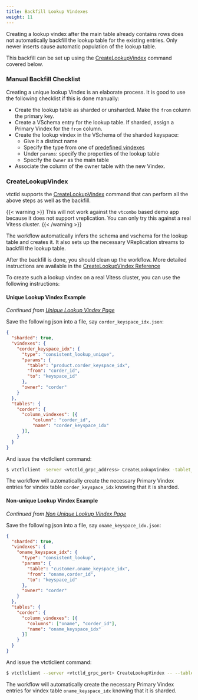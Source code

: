 ```yaml
---
title: Backfill Lookup Vindexes
weight: 11
---
```


Creating a lookup vindex after the main table already contains rows does not automatically backfill the lookup table for the existing entries. 
Only newer inserts cause automatic population of the lookup table. 

This backfill can be set up using the [CreateLookupVindex](#CreateLookupVindex) command covered below.

### Manual Backfill Checklist

Creating a unique lookup Vindex is an elaborate process. It is good to use the following checklist if this is done manually:

* Create the lookup table as sharded or unsharded. Make the `from` column the primary key.
* Create a VSchema entry for the lookup table. If sharded, assign a Primary Vindex for the `from` column.
* Create the lookup vindex in the VSchema of the sharded keyspace:
  * Give it a distinct name
  * Specify the type from one of [predefined vindexes](https://vitess.io/docs/13.0/reference/features/vindexes/#predefined-vindexes)
  * Under `params`: specify the properties of the lookup table
  * Specify the `Owner` as the main table
* Associate the column of the owner table with the new Vindex.

### CreateLookupVindex

vtctld supports the [CreateLookupVindex](../../configuration-advanced/createlookupvindex) command that can perform all the above steps as well as the backfill.

{{< warning >}}
This will not work against the `vtcombo` based demo app because it does not support vreplication. You can only try this against a real Vitess cluster.
{{< /warning >}}

The workflow automatically infers the schema and vschema for the lookup table and creates it. It also sets up the necessary VReplication streams to backfill the lookup table.

After the backfill is done, you should clean up the workflow. More detailed instructions are available in the  [CreateLookupVindex Reference](../../configuration-advanced/createlookupvindex)

To create such a lookup vindex on a real Vitess cluster, you can use the following instructions:

#### Unique Lookup Vindex Example

*Continued from [Unique Lookup Vindex Page](../unique-lookup)*

Save the following json into a file, say `corder_keyspace_idx.json`:

```json
{
  "sharded": true,
  "vindexes": {
    "corder_keyspace_idx": {
      "type": "consistent_lookup_unique",
      "params": {
        "table": "product.corder_keyspace_idx",
        "from": "corder_id",
        "to": "keyspace_id"
      },
      "owner": "corder"
    }
  },
  "tables": {
    "corder": {
      "column_vindexes": [{
          "column": "corder_id",
          "name": "corder_keyspace_idx"
      }],
    }
  }
}
```

And issue the vtctlclient command:

```sh
$ vtctlclient -server <vtctld_grpc_address> CreateLookupVindex -tablet_types=REPLICA customer "$(cat corder_keyspace_idx.json)"
```

The workflow will automatically create the necessary Primary Vindex entries for vindex table `corder_keyspace_idx` knowing that it is sharded.

#### Non-unique Lookup Vindex Example

*Continued from [Non Unique Lookup Vindex Page](../non-unique-lookup)*

Save the following json into a file, say `oname_keyspace_idx.json`:

```json
{
  "sharded": true,
  "vindexes": {
    "oname_keyspace_idx": {
      "type": "consistent_lookup",
      "params": {
        "table": "customer.oname_keyspace_idx",
        "from": "oname,corder_id",
        "to": "keyspace_id"
      },
      "owner": "corder"
    }
  },
  "tables": {
    "corder": {
      "column_vindexes": [{
        "columns": ["oname", "corder_id"],
        "name": "oname_keyspace_idx"
      }]
    }
  }
}
```

And issue the vtctlclient command:

```sh
$ vtctlclient --server <vtctld_grpc_port> CreateLookupVindex -- --tablet_types=REPLICA customer "$(cat oname_keyspace_idx.json)"
```

The workflow will automatically create the necessary Primary Vindex entries for vindex table `oname_keyspace_idx` knowing that it is sharded.
